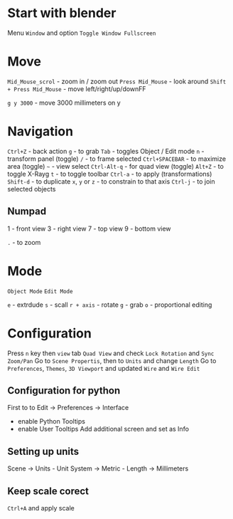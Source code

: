 # Start with blender
Menu `Window` and option `Toggle Window Fullscreen`

# Move
`Mid_Mouse_scrol` - zoom in / zoom out
`Press Mid_Mouse` - look around
`Shift + Press Mid_Mouse` - move left/right/up/downFF

`g y 3000` - move 3000 millimeters on y


# Navigation
`Ctrl+Z` - back action
`g` - to grab
`Tab` - toggles Object / Edit mode
`n` - transform panel (toggle)
`/` - to frame selected
`Ctrl+SPACEBAR` - to maximize area (toggle)
`~` - view select
`Ctrl-Alt-q` - for quad view (toggle)
`Alt+Z` - to toggle X-Rayg
`t` - to toggle toolbar
`Ctrl-a` - to apply (transformations)
`Shift-d` - to duplicate
`x`, `y` or `z` - to constrain to that axis
`Ctrl-j` - to join selected objects
## Numpad
1 - front view
3 - right view
7 - top view
9 - bottom view

`.` - to zoom

# Mode
`Object Mode`
`Edit Mode`

`e` - extrdude
`s` - scall
`r + axis` - rotate
`g` - grab
`o` - proportional editing

# Configuration
Press `n` key then `view` tab `Quad View` and check `Lock Rotation` and `Sync Zoom/Pan`
Go to `Scene Propertis`, then to `Units` and change `Length`
Go to `Preferences`, `Themes`, `3D Viewport` and updated `Wire` and `Wire Edit`

## Configuration for python
First to to Edit -> Preferences -> Interface
+ enable Python Tooltips
+ enable User Tooltips
Add additional screen and set as Info


## Setting up units
Scene -> Units 
	- Unit System -> Metric
	- Length -> Millimeters

## Keep scale corect
`Ctrl+A` and apply scale
